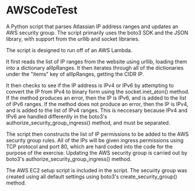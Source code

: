 # AWSCodeTest
A Python script that parses Atlassian IP address ranges and updates an AWS security group. The script primarily uses the boto3 SDK and the JSON library, with support from the urllib and socket libraries.

The script is designed to run off of an AWS Lambda.

It first reads the list of IP ranges from the website using urllib, loading them into a dictionary allIpRanges. It then iterates through all of the dictionaries under the "items" key of allIpRanges, getting the CIDR IP.

It then checks to see if the IP address is IPv4 or IPv6 by attempting to convert the IP from IPv4 to binary form using the socket.inet_aton() method. If the method produces an error, then the IP is IPv6, and is added to the list of IPv6 ranges. If the method does not produce an error, then the IP is IPv4, and is added to the list of IPv4 ranges. This is neccesary because IPv4 and IPv6 are handled differently in the boto3's authorize_security_group_ingress() method, and must be separated.

The script then constructs the list of IP permissions to be added to the AWS security group rules. All of the IPs will be given ingress permissions using TCP protocol and port 80, which are hard coded into the code for the purpose of the exercise. Updating the AWS security group is carried out by boto3's authorize_security_group_ingress() method.

The AWS EC2 setup script is included in the script. The security group was created using all default settings using boto3's create_security_group() method.